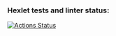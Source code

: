 ### Hexlet tests and linter status:

[![Actions Status](https://github.com/yakovlevaos/layout-designer-project-58/workflows/hexlet-check/badge.svg)](https://github.com/yakovlevaos/layout-designer-project-58/actions)

